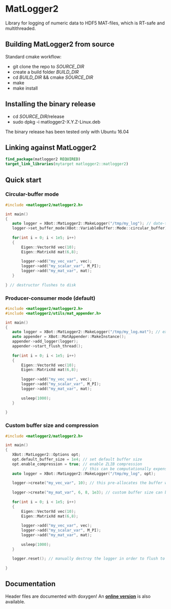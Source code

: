 # MatLogger2
Library for logging of numeric data to HDF5 MAT-files, which is RT-safe and multithreaded.

## Building MatLogger2 from source
Standard cmake workflow:
 - git clone the repo to *SOURCE_DIR*
 - create a build folder *BUILD_DIR*
 - cd *BUILD_DIR* && cmake *SOURCE_DIR*
 - make
 - make install
 
## Installing the binary release
  - cd *SOURCE_DIR*/release
  - sudo dpkg -i matlogger2-X.Y.Z-Linux.deb
  
The binary release has been tested only with Ubuntu 16.04

## Linking against MatLogger2
```cmake
find_package(matlogger2 REQUIRED)
target_link_libraries(mytarget matlogger2::matlogger2)
```

 ## Quick start
 ### Circular-buffer mode
 ```c++
 #include <matlogger2/matlogger2.h>
 
 int main()
 {
    auto logger = XBot::MatLogger2::MakeLogger("/tmp/my_log"); // date-time automatically appended
    logger->set_buffer_mode(XBot::VariableBuffer::Mode::circular_buffer);
    
    for(int i = 0; i < 1e5; i++)
    {
        Eigen::VectorXd vec(10);
        Eigen::MatrixXd mat(6,8);
        
        logger->add("my_vec_var", vec);
        logger->add("my_scalar_var", M_PI);
        logger->add("my_mat_var", mat);
    }
    
 } // destructor flushes to disk
 ```
 
  ### Producer-consumer mode (default)
 ```c++
 #include <matlogger2/matlogger2.h>
 #include <matlogger2/utils/mat_appender.h>
 
 int main()
 {
    auto logger = XBot::MatLogger2::MakeLogger("/tmp/my_log.mat"); // extension provided -> date-time NOT appended
    auto appender = XBot::MatAppender::MakeInstance();
    appender->add_logger(logger);
    appender->start_flush_thread();
    
    for(int i = 0; i < 1e5; i++)
    {
        Eigen::VectorXd vec(10);
        Eigen::MatrixXd mat(6,8);
        
        logger->add("my_vec_var", vec);
        logger->add("my_scalar_var", M_PI);
        logger->add("my_mat_var", mat);
        
        usleep(1000);
    }
    
 }
 ```
 
 ### Custom buffer size and compression
 ```c++
 #include <matlogger2/matlogger2.h>
 
 int main()
 {
    XBot::MatLogger2::Options opt;
    opt.default_buffer_size = 1e4; // set default buffer size
    opt.enable_compression = true; // enable ZLIB compression
                                   // this can be computationally expensive
    auto logger = XBot::MatLogger2::MakeLogger("/tmp/my_log", opt);
    
    logger->create("my_vec_var", 10); // this pre-allocates the buffer with default buffer size
    
    logger->create("my_mat_var", 6, 8, 1e3); // custom buffer size can be set variable-wise
    
    for(int i = 0; i < 1e5; i++)
    {
        Eigen::VectorXd vec(10);
        Eigen::MatrixXd mat(6,8);
        
        logger->add("my_vec_var", vec);
        logger->add("my_scalar_var", M_PI);
        logger->add("my_mat_var", mat);
        
        usleep(1000);
    }
    
    logger.reset(); // manually destroy the logger in order to flush to disk
    
 } 
 ```
 
 ## Documentation
 Header files are documented with doxygen! An [**online version**](https://advrhumanoids.github.io/MatLogger2/classXBot_1_1MatLogger2.html) is also available.
